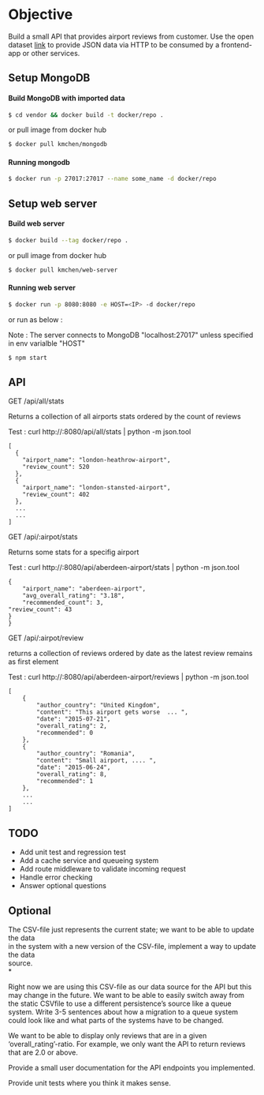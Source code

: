 # Objective

Build a small API that provides airport reviews from customer.
Use the open dataset [link](https://raw.githubusercontent.com/quankiquanki/skytrax-reviewsdataset/master/data/airport.csv)
to provide JSON data via HTTP to be consumed by a frontend-app or other services.

## Setup MongoDB ##

#### Build MongoDB with imported data ####

```sh
$ cd vendor && docker build -t docker/repo .
```
or pull image from docker hub

```sh
$ docker pull kmchen/mongodb
```
#### Running mongodb ####

```sh
$ docker run -p 27017:27017 --name some_name -d docker/repo
```


## Setup web server ##

#### Build web server ####

```sh
$ docker build --tag docker/repo .
```
or pull image from docker hub

```sh
$ docker pull kmchen/web-server
```
#### Running web server ####

```sh
$ docker run -p 8080:8080 -e HOST=<IP> -d docker/repo
```
or run as below :

Note : The server connects to MongoDB "localhost:27017" unless specified in env varialble "HOST"
```sh
$ npm start
```

## API ##
GET /api/all/stats

Returns a collection of all airports  stats ordered by the count of reviews

Test : curl http://<IP>:8080/api/all/stats | python -m json.tool
```
[
  {
    "airport_name": "london-heathrow-airport", 
    "review_count": 520
  },
  { 
    "airport_name": "london-stansted-airport",
    "review_count": 402
  },
  ...
  ...
]
```

GET /api/:airpot/stats

Returns some stats for a specifig airport

Test : curl http://<IP>:8080/api/aberdeen-airport/stats | python -m json.tool
```
{
    "airport_name": "aberdeen-airport",
    "avg_overall_rating": "3.18",
    "recommended_count": 3,                                                                                                                                                       "review_count": 43                                                                                                                                                    }
}
```

GET /api/:airpot/review

returns a collection of reviews ordered by date as the latest review remains as first element

Test : curl http://<IP>:8080/api/aberdeen-airport/reviews | python -m json.tool
```
[
    {
        "author_country": "United Kingdom",
        "content": "This airport gets worse  ... ",
        "date": "2015-07-21",
        "overall_rating": 2,
        "recommended": 0
    },
    {
        "author_country": "Romania",
        "content": "Small airport, .... ",
        "date": "2015-06-24",
        "overall_rating": 8,
        "recommended": 1
    },
    ...
    ...
]
```

## TODO ##

* Add unit test and regression test
* Add a cache service and queueing system
* Add route middleware to validate incoming request
* Handle error checking
* Answer optional questions

## Optional ##

The CSV-file  just  represents  the current state;  we  want  to  be  able  to  update  the data  
in  the system  with  a new version of  the CSV-file, implement a way to  update  the data  
source.   
* 

Right now we  are using this  CSV-file  as  our data  source  for the API but this  may 
change  in  the future. We  want  to be able  to  easily  switch  away  from  the static  CSVfile
to  use a different persistence’s source  like  a queue system. 
Write 3-5 sentences about how a migration to  a queue system  could look  like  and 
what  parts of  the systems have  to  be  changed.


We  want to be  able  to  display only reviews  that  are in  a given ‘overall_rating’-ratio. 
For example,  we  only  want  the API to  return  reviews that  are 2.0 or  above.


Provide a small user  documentation for the API endpoints you implemented.  


Provide unit  tests where you think it  makes sense.
